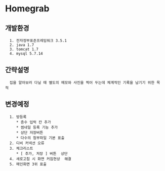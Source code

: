 # Homegrab


## 개발환경
      1. 전자정부표준프레임워크 3.5.1
      2. java 1.7
      3. tomcat 1.7
      4. mysql 5.7.14

## 간략설명
      집을 알아보러 다닐 때 별도의 메모와 사진을 찍어 두는데 체계적인 기록을 남기기 위한 목적
      
      
## 변경예정
      
      1. 방등록
         * 층수 입럭 칸 추가
         * 썸네일 등록 기능 추가
         * 상단 저장버튼
         * 다수의 첨부파일 기본 표출
      2. 디비 커넥션 오류
      3. 체크리스트
         * [ 추가, 저장 ] 버튼  상단
      4. 새로고침 시 화면 커짐현상  해결
      5. 메인화면 3위 표출
